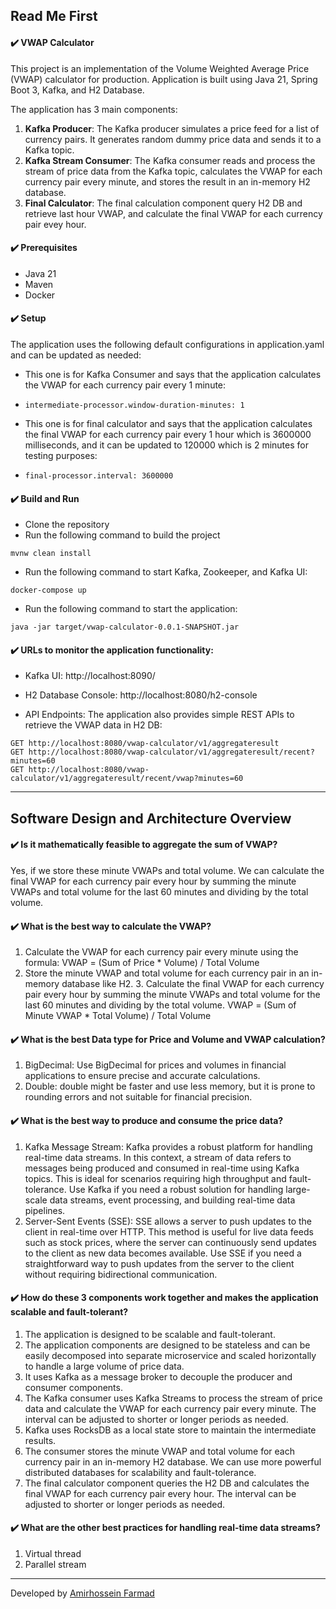 ## Read Me First

#### ✔️ VWAP Calculator
This project is an implementation of the Volume Weighted Average Price (VWAP) calculator for production.
Application is built using Java 21, Spring Boot 3, Kafka, and H2 Database.

The application has 3 main components:
1. **Kafka Producer**: The Kafka producer simulates a price feed for a list of currency pairs. It generates random dummy price data and sends it to a Kafka topic.
2. **Kafka Stream Consumer**: The Kafka consumer reads and process the stream of price data  from the Kafka topic, calculates the VWAP for each currency pair every minute, and stores the result in an in-memory H2 database.
3. **Final Calculator**: The final calculation component query H2 DB and retrieve last hour VWAP, and calculate the final VWAP for each currency pair evey hour.


#### ✔️ Prerequisites
- Java 21
- Maven
- Docker

#### ✔️ Setup
The application uses the following default configurations in application.yaml and can be updated as needed:

- This one is for Kafka Consumer and says that the application calculates the VWAP for each currency pair every 1 minute:

- `intermediate-processor.window-duration-minutes: 1`

- This one is for final calculator and says that the application calculates the final VWAP for each currency pair every 1 hour which is 3600000 milliseconds, and it can be updated to 120000  which is 2 minutes for testing purposes: 

- `final-processor.interval: 3600000`

#### ✔️ Build and Run
- Clone the repository
- Run the following command to build the project
```shell
mvnw clean install
```
- Run the following command to start Kafka, Zookeeper, and Kafka UI:
```shell
docker-compose up
```
- Run the following command to start the application:
```shell
java -jar target/vwap-calculator-0.0.1-SNAPSHOT.jar
```

#### ✔️ URLs to monitor the application functionality:
- Kafka UI:
http://localhost:8090/

- H2 Database Console:
http://localhost:8080/h2-console

- API Endpoints:
The application also provides simple REST APIs to retrieve the VWAP data in H2 DB:
 ```shell
GET http://localhost:8080/vwap-calculator/v1/aggregateresult
GET http://localhost:8080/vwap-calculator/v1/aggregateresult/recent?minutes=60
GET http://localhost:8080/vwap-calculator/v1/aggregateresult/recent/vwap?minutes=60
```

---

## Software Design and Architecture Overview

#### ✔️ Is it mathematically feasible to aggregate the sum of VWAP?
Yes, if we store these minute VWAPs and total volume. We can calculate the final VWAP for each currency pair every hour by summing the minute VWAPs and total volume for the last 60 minutes and dividing by the total volume.

#### ✔️ What is the best way to calculate the VWAP?
1. Calculate the VWAP for each currency pair every minute using the formula:
   VWAP = (Sum of Price * Volume) / Total Volume
2. Store the minute VWAP and total volume for each currency pair in an in-memory database like H2.
   3. Calculate the final VWAP for each currency pair every hour by summing the minute VWAPs and total volume for the last 60 minutes and dividing by the total volume.
   VWAP = (Sum of Minute VWAP * Total Volume) / Total Volume

#### ✔️ What is the best Data type for Price and Volume and VWAP calculation?
1. BigDecimal: Use BigDecimal for prices and volumes in financial applications to ensure precise and accurate calculations.
2. Double: double might be faster and use less memory, but it is prone to rounding errors and not suitable for financial precision.

#### ✔️ What is the best way to produce and consume the price data?
1. Kafka Message Stream: Kafka provides a robust platform for handling real-time data streams. In this context, a stream of data refers to messages being produced and consumed in real-time using Kafka topics. This is ideal for scenarios requiring high throughput and fault-tolerance. Use Kafka if you need a robust solution for handling large-scale data streams, event processing, and building real-time data pipelines.
1. Server-Sent Events (SSE): SSE allows a server to push updates to the client in real-time over HTTP. This method is useful for live data feeds such as stock prices, where the server can continuously send updates to the client as new data becomes available. Use SSE if you need a straightforward way to push updates from the server to the client without requiring bidirectional communication.


#### ✔️ How do these 3 components work together and makes the application scalable and fault-tolerant?
1. The application is designed to be scalable and fault-tolerant. 
2. The application components are designed to be stateless and can be easily decomposed into separate microservice and scaled horizontally to handle a large volume of price data.
3. It uses Kafka as a message broker to decouple the producer and consumer components. 
4. The Kafka consumer uses Kafka Streams to process the stream of price data and calculate the VWAP for each currency pair every minute. The interval can be adjusted to shorter or longer periods as needed.
5. Kafka uses RocksDB as a local state store to maintain the intermediate results.
6. The consumer stores the minute VWAP and total volume for each currency pair in an in-memory H2 database. We can use more powerful distributed databases for scalability and fault-tolerance.
7. The final calculator component queries the H2 DB and calculates the final VWAP for each currency pair every hour. The interval can be adjusted to shorter or longer periods as needed.

#### ✔️ What are the other best practices for handling real-time data streams?
1. Virtual thread
2. Parallel stream


---

Developed by [Amirhossein Farmad](https://www.linkedin.com/in/amirhossein-farmad/)
